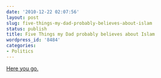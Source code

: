```yaml
---
date: '2010-12-22 02:07:56'
layout: post
slug: five-things-my-dad-probably-believes-about-islam
status: publish
title: Five Things my Dad probably believes about Islam
wordpress_id: '8484'
categories:
- Politics
---
```


[Here you go.](http://www.cracked.com/article_18911_5-ridiculous-things-you-probably-believe-about-islam.html)
